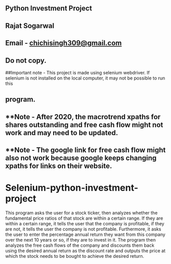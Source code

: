 ## Python Investment Project
## Rajat Sogarwal
## Email - chichisingh309@gmail.com

## Do not copy.

##Important note - This project is made using selenium webdriver. If selenium is not installed on the local computer, it may not be possible to run this
## program.



## **Note - After 2020, the macrotrend xpaths for shares outstanding and free cash flow might not work and may need to be updated. 
## **Note - The google link for free cash flow might also not work because google keeps changing xpaths for links on their website.


# Selenium-python-investment-project
This program asks the user for a stock ticker, then analyzes whether the fundamental price ratios of that stock are within a certain range. If they are within a certain range, it tells the user that the company is profitable, if they are not, it tells the user the company is not profitable.  Furthermore, it asks the user to enter the percentage annual return they want from this company over the next 10 years or so, if they are to invest in it. The program then analyzes the free cash flows of the company and discounts them back using the desired annual return as the discount rate and outputs the price at which the stock needs to be bought to achieve the desired return.
